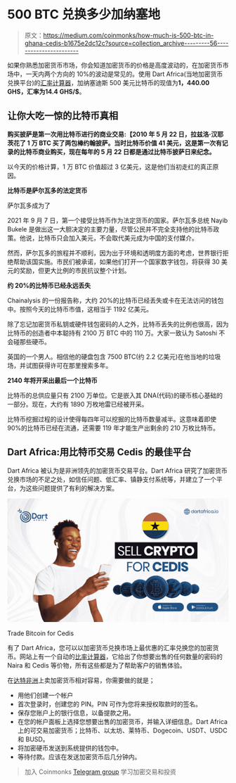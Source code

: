 # 500 BTC 兑换多少加纳塞地

> 原文：<https://medium.com/coinmonks/how-much-is-500-btc-in-ghana-cedis-b1675e2dc12c?source=collection_archive---------56----------------------->

如果你熟悉加密货币市场，你会知道加密货币的价格是高度波动的，在加密货币市场中，一天内两个方向的 10%的波动是常见的。使用 Dart Africa(当地加密货币兑换平台)的[汇率计算器](https://dartafrica.io/coincalculator)，加纳塞迪斯 500 美元比特币的现值为**1，440.00 GHS，**汇率为**14.4 GHS/$**。

## **让你大吃一惊的比特币真相**

**购买披萨是第一次用比特币进行的商业交易:【2010 年 5 月 22 日，拉兹洛·汉耶茨花了 1 万 BTC 买了两包棒约翰披萨。当时比特币价值 41 美元，这是第一次有记录的比特币商业购买，现在每年的 5 月 22 日都是通过比特币披萨日来纪念。**

以今天的价格计算，1 万 BTC 价值超过 3 亿美元，这是他们当初走红的真正原因。

**比特币是萨尔瓦多的法定货币**

萨尔瓦多成为了

2021 年 9 月 7 日，第一个接受比特币作为法定货币的国家。萨尔瓦多总统 Nayib Bukele 是做出这一大胆决定的主要力量，尽管公民并不完全支持他的比特币政策。他说，比特币只会加入美元，不会取代美元成为中国的支付媒介。

然而，萨尔瓦多的旅程并不顺利，因为出于环境和透明度方面的考虑，世界银行拒绝帮助该国实施。市民们被承诺，如果他们打开一个国家数字钱包，将获得 30 美元的奖励，但更大比例的市民抗议整个计划。

**约 20%的比特币已经永远丢失**

Chainalysis 的一份报告称，大约 20%的比特币已经丢失或卡在无法访问的钱包中。按照今天的比特币市值，这相当于 1192 亿美元。

除了忘记加密货币私钥或硬件钱包密码的人之外，比特币丢失的比例也很高，因为比特币的创造者中本聪持有 2100 万 BTC 中的 110 万。大家一致认为 Satoshi 不会碰那些硬币。

英国的一个男人。相信他的硬盘包含 7500 BTC(约 2.2 亿美元)在他当地的垃圾场，并试图获得许可在那里搜索多年。

**2140 年将开采出最后一个比特币**

比特币的总供应量只有 2100 万单位。它是嵌入其 DNA(代码)的硬币核心基础的一部分。现在，大约有 1890 万枚地雷已经被开采。

比特币挖掘过程的设计使得每四年可以挖掘的比特币数量减半。这意味着即使 90%的比特币已经在流通，还需要 119 年才能生产出剩余的 210 万枚比特币。

## **Dart Africa:用比特币交易 Cedis 的最佳平台**

Dart Africa 被认为是非洲领先的加密货币交易平台。Dart Africa 研究了加密货币兑换市场的不足之处，如信任问题、低汇率、镇静支付系统等，并建立了一个平台，为这些问题提供了有利的解决方案。

![](img/1d6536284426ff05ec08a9878bf90bde.png)

Trade Bitcoin for Cedis

有了 Dart Africa，您可以以加密货币兑换市场上最优惠的汇率兑换您的加密货币。网站上有一个自动的[比率计算器](https://dartafrica.io/coincalculator)，它给出了你想要出售的任何数量的密码的 Naira 和 Cedis 等价物，所有这些都是为了帮助客户的销售体验。

在[达特非洲](https://dartafrica.io/)上卖加密货币相对容易，你需要做的就是；

*   用他们创建一个帐户
*   首次登录时，创建您的 PIN。PIN 可作为您将来授权取款时的签名。
*   保存您账户上的银行信息，以备提款之用。
*   在您的帐户面板上选择您想要出售的加密货币，并输入详细信息。Dart Africa 上的可交易加密货币；比特币、以太坊、莱特币、Dogecoin、USDT、USDC 和 BUSD。
*   将加密硬币发送到系统提供的钱包中。
*   等待付款。应该在发送加密货币后几分钟内。

> 加入 Coinmonks [Telegram group](https://t.me/joinchat/Trz8jaxd6xEsBI4p) 学习加密交易和投资